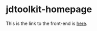 # jdtoolkit-homepage

This is the link to the front-end is <a href="https://nicoleabriam.github.io/jdtoolkit-homepage/">here</a>.
